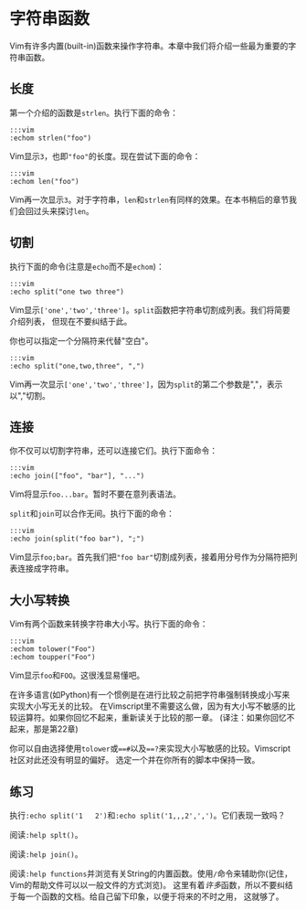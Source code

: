 字符串函数
================

Vim有许多内置(built-in)函数来操作字符串。本章中我们将介绍一些最为重要的字符串函数。

长度
------

第一个介绍的函数是`strlen`。执行下面的命令：

    :::vim
    :echom strlen("foo")

Vim显示`3`，也即`"foo"`的长度。现在尝试下面的命令：

    :::vim
    :echom len("foo")

Vim再一次显示`3`。对于字符串，`len`和`strlen`有同样的效果。在本书稍后的章节我们会回过头来探讨`len`。

切割
---------

执行下面的命令(注意是`echo`而不是`echom`)：

    :::vim
    :echo split("one two three")

Vim显示`['one','two','three']`。`split`函数把字符串切割成列表。我们将简要介绍列表， 但现在不要纠结于此。

你也可以指定一个分隔符来代替"空白"。

    :::vim
    :echo split("one,two,three", ",")

Vim再一次显示`['one','two','three']`，因为`split`的第二个参数是","，表示以","切割。

连接
-------

你不仅可以切割字符串，还可以连接它们。执行下面命令：

    :::vim
    :echo join(["foo", "bar"], "...")

Vim将显示`foo...bar`。暂时不要在意列表语法。

`split`和`join`可以合作无间。执行下面的命令：

    :::vim
    :echo join(split("foo bar"), ";")

Vim显示`foo;bar`。首先我们把`"foo bar"`切割成列表，接着用分号作为分隔符把列表连接成字符串。

大小写转换
--------------------

Vim有两个函数来转换字符串大小写。执行下面的命令：

    :::vim
    :echom tolower("Foo")
    :echom toupper("Foo")

Vim显示`foo`和`FOO`。这很浅显易懂吧。

在许多语言(如Python)有一个惯例是在进行比较之前把字符串强制转换成小写来实现大小写无关的比较。
在Vimscript里不需要这么做，因为有大小写不敏感的比较运算符。如果你回忆不起来，重新读关于比较的那一章。
(译注：如果你回忆不起来，那是第22章)

你可以自由选择使用`tolower`或`==#`以及`==?`来实现大小写敏感的比较。Vimscript社区对此还没有明显的偏好。
选定一个并在你所有的脚本中保持一致。

练习
---------

执行`:echo split('1   2')`和`:echo split('1,,,2',',')`。它们表现一致吗？

阅读`:help splt()`。

阅读`:help join()`。

阅读`:help functions`并浏览有关String的内置函数。使用`/`命令来辅助你(记住，Vim的帮助文件可以以一般文件的方式浏览)。
这里有着*许多*函数，所以不要纠结于每一个函数的文档。给自己留下印象，以便于将来的不时之用，
这就够了。
